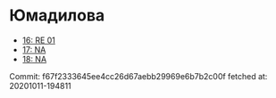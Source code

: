 # Юмадилова
- [16: RE 01](16.md)
- [17: NA](17.md)
- [18: NA](18.md)

Commit: f67f2333645ee4cc26d67aebb29969e6b7b2c00f
 fetched at: 20201011-194811
